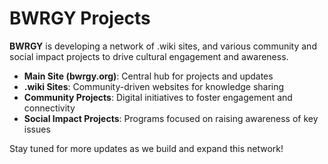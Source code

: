 # BWRGY Projects

**BWRGY** is developing a network of .wiki sites, and various community and social impact projects to drive cultural engagement and awareness.

- **Main Site (bwrgy.org)**: Central hub for projects and updates
- **.wiki Sites**: Community-driven websites for knowledge sharing
- **Community Projects**: Digital initiatives to foster engagement and connectivity
- **Social Impact Projects**: Programs focused on raising awareness of key issues

Stay tuned for more updates as we build and expand this network!
